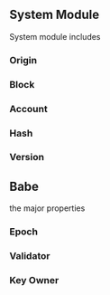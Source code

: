 ## System Module
System module includes
### Origin

### Block

### Account

### Hash

### Version


## Babe

the major properties

### Epoch
### Validator
### Key Owner